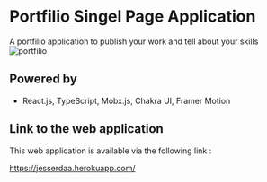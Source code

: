 # Portfilio Singel Page Application
A portfilio application to publish your work and tell about your skills
![portfilio](https://user-images.githubusercontent.com/47597441/160524512-2deacfa4-e6de-4046-a557-27a8322fd881.png)

## Powered by
- React.js, TypeScript, Mobx.js, Chakra UI, Framer Motion

## Link to the web application
This web application is available via the following link :

https://jesserdaa.herokuapp.com/
